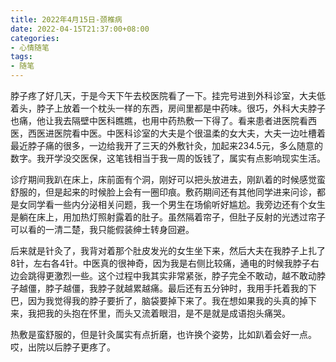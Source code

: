 ```yaml
---
title: 2022年4月15日-颈椎病
date: 2022-04-15T21:37:00+08:00
categories: 
- 心情随笔
tags: 
- 随笔
---
```


脖子疼了好几天，于是今天下午去校医院看了一下。挂完号进到外科诊室，大夫低着头，脖子上放着一个枕头一样的东西，房间里都是中药味。很巧，外科大夫脖子也痛，他让我去隔壁中医科瞧瞧，也用中药热敷一下得了。看来患者进医院看西医，西医进医院看中医。中医科诊室的大夫是个很温柔的女大夫，大夫一边吐槽着最近脖子痛的很多，一边给我开了三天的外敷针灸，加起来234.5元，多么随意的数字。我开学没交医保，这笔钱相当于我一周的饭钱了，属实有点影响现实生活。

诊疗期间我趴在床上，床前面有个洞，刚好可以把头放进去，刚趴着的时候感觉蛮舒服的，但是起来的时候脸上会有一圈印痕。敷药期间还有其他同学进来问诊，都是女同学看一些内分泌相关问题，我一个男生在场偷听好尴尬。我旁边还有个女生是躺在床上，用加热灯照射露着的肚子。虽然隔着帘子，但肚子反射的光透过帘子可以看的一清二楚，我只能假装绅士转身回避。

后来就是针灸了，我背对着那个肚皮发光的女生坐下来，然后大夫在我脖子上扎了8针，左右各4针。中医真的很神奇，因为我是右侧比较痛，通电的时候我脖子右边会跳得更激烈一些。这个过程中我其实非常紧张，脖子完全不敢动，越不敢动脖子越僵，脖子越僵，我脖子就越累越痛。最后还有五分钟时，我用手托着我的下巴，因为我觉得我的脖子要折了，脑袋要掉下来了。我在想如果我的头真的掉下来，我把我的头抱在怀里，而头又流着眼泪，是不是就是成语抱头痛哭。

热敷是蛮舒服的，但是针灸属实有点折磨，也许换个姿势，比如趴着会好一点。哎，出院以后脖子更疼了。
